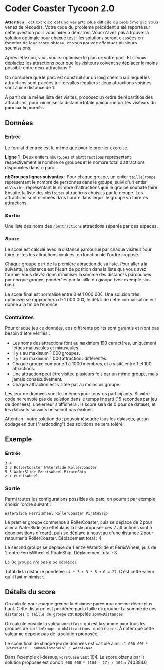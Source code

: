 # Coder Coaster Tycoon 2.0

**Attention** : cet exercice est une variante plus difficile du problème que vous venez de résoudre. Votre code du problème précédent a été reporté sur cette question pour vous aider à démarrer. Vous n'avez pas à trouver la solution optimale pour chaque test : les solutions seront classées en fonction de leur score obtenu, et vous pouvez effectuer plusieurs soumissions.

Après réflexion, vous voulez optimiser le plan de votre parc. Et si vous déplaciez les attractions pour que les visiteurs doivent se déplacer le moins possible entre deux attractions ?

On considère que le parc est construit sur un long chemin sur lequel les attractions sont placées à intervalles réguliers : deux attractions voisines sont à une distance de 1.

À partir de la même liste des visites, proposez un ordre de répartition des attractions, pour minimiser la distance totale parcourue par les visiteurs du parc sur la journée.

## Données

### Entrée

Le format d'entrée est le même que pour le premier exercice.

**Ligne 1** : Deux entiers `nbGroupes` et `nbAttractions` représentant respectivement le nombre de groupes et le nombre total d'attractions disponibles dans le parc.

**nbGroupes lignes suivantes** : Pour chaque groupe, un entier `tailleGroupe` représentant le nombre de personnes dans le groupe, suivi d'un entier `nbVisites` représentant le nombre d'attractions que le groupe souhaite faire. Ensuite, la liste des `nbVisites` attractions choisies par le groupe. Les attractions sont données dans l'ordre dans lequel le groupe va faire les attractions.

### Sortie

Une liste des noms des `nbAttractions` attractions séparée par des espaces.

### Score

Le score est calculé avec la distance parcourue par chaque visiteur pour faire toutes les attractions voulues, en fonction de l'ordre proposé.

Chaque groupe part de la première attraction de sa liste. Pour aller a la suivante, la distance est l'écart de position dans la liste que vous avez fournie. Vous devez donc minimiser la somme des distances parcourues par chaque groupe, pondérées par la taille du groupe (voir exemple plus bas).

Le score final est normalisé entre 0 et 1 000 000. Une solution très optimisée se rapprochera de 1 000 000, le détail de cette normalisation est donné à la fin de l'énoncé.

### Contraintes

Pour chaque jeu de données, ces différents points sont garantis et n'ont pas besoin d'être vérifiés :

- Les noms des attractions font au maximum 100 caractères, uniquement lettres majuscules et minuscules.
- Il y a au maximum 1 000 groupes.
- Il y a au maximum 1 000 attractions différentes.
- Chaque groupe comporte 1 à 1000 membres, et a visité entre 1 et 100 attractions.
- Une attraction peut être visitée plusieurs fois par un même groupe, mais jamais consécutivement.
- Chaque attraction est visitée par au moins un groupe.

Les jeux de données sont les mêmes pour tous les participants. Si votre code ne renvoie pas de solution dans le temps imparti (15 secondes par jeu de données), une erreur s'affichera : le score sera de 0 pour ce dataset, et les datasets suivants ne seront pas évalués.

Attention : votre solution doit pouvoir résoudre tous les datasets, aucun codage en dur ("hardcoding") des solutions ne sera toléré.

## Exemple

### Entrée

```plaintext
3 4
3 3 RollerCoaster WaterSlide RollerCoaster
5 3 WaterSlide FerrisWheel PirateShip
2 1 FerrisWheel
```

### Sortie

Parmi toutes les configurations possibles du parc, on pourrait par exemple choisir l'ordre suivant :

```plaintext
WaterSlide FerrisWheel RollerCoaster PirateShip
```

Le premier groupe commence à RollerCoaster, puis se déplace de 2 pour aller à WaterSlide (en effet dans la liste proposée ces 2 attractions sont à deux positions d'écart), puis se déplace à nouveau d'une distance 2 pour retourner à RollerCoaster. Déplacement total : 4

Le second groupe se déplace de 1 entre WaterSlide et FerrisWheel, puis de 2 entre FerrisWheel et PirateShip. Déplacement total : 3

Le 3e groupe n'a pas à se déplacer.

Total de la distance pondérée : `4 * 3 + 3 * 5 + 0 = 27`. C'est cette valeur qu'il faut minimiser.

## Détails du score

On calcule pour chaque groupe la distance parcourue comme décrit plus haut. Cette distance est pondérée par la taille du groupe. La somme de ces `distances x taille de groupe` est appelée `sommeDistances`

On calcule ensuite la valeur `worstCase`, qui est la somme pour tous les groupes de `tailleGroupe x nbAttractions x nbVisites`. À noter que cette valeur ne dépend pas de la solution proposée.

Le score final de chaque jeu de données est calculé ainsi : `1 000 000 * (worstCase - sommeDistances) / worstCase`

Dans l'exemple ci-dessus, `worstCase` vaut 104. Le score obtenu par la solution proposée est donc `1 000 000 * (104 - 27) / 104` ≈ 740384.6